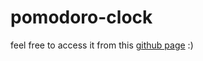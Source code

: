 # pomodoro-clock
feel free to access it from this [github page](https://mariannademelo.github.io/pomodoro-clock/) :) 
